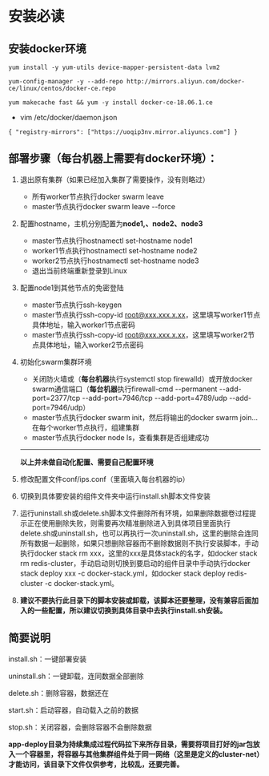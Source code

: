# 安装必读

## 安装docker环境

`yum install -y yum-utils device-mapper-persistent-data lvm2`

`yum-config-manager -y --add-repo http://mirrors.aliyun.com/docker-ce/linux/centos/docker-ce.repo`

`yum makecache fast && yum -y install docker-ce-18.06.1.ce`

- vim /etc/docker/daemon.json

`{
  "registry-mirrors": ["https://uoqip3nv.mirror.aliyuncs.com"]
}`



## 部署步骤（每台机器上需要有docker环境）：

1. 退出原有集群（如果已经加入集群了需要操作，没有则略过）

   - 所有worker节点执行docker swarm leave 
   - master节点执行docker swarm leave --force

2. 配置hostname，主机分别配置为**node1,、node2、node3**

   - master节点执行hostnamectl set-hostname node1
   - worker1节点执行hostnamectl set-hostname node2
   - worker2节点执行hostnamectl set-hostname node3
   - 退出当前终端重新登录到Linux

3. 配置node1到其他节点的免密登陆

   - master节点执行ssh-keygen
   - master节点执行ssh-copy-id root@xxx.xxx.x.xx，这里填写worker1节点具体地址，输入worker1节点密码
   - master节点执行ssh-copy-id root@xxx.xxx.x.xx，这里填写worker2节点具体地址，输入worker2节点密码

4. 初始化swarm集群环境

   - 关闭防火墙或（**每台机器**执行systemctl stop firewalld）或开放docker swarm通信端口（**每台机器**执行firewall-cmd --permanent --add-port=2377/tcp --add-port=7946/tcp --add-port=4789/udp --add-port=7946/udp）
   - master节点执行docker swarm init，然后将输出的docker swarm join...在每个worker节点执行，组建集群
   - master节点执行docker node ls，查看集群是否组建成功

   ------

   **以上并未做自动化配置、需要自己配置环境**

5. 修改配置文件conf/ips.conf（里面填入每台机器的ip）

6. 切换到具体要安装的组件文件夹中运行install.sh脚本文件安装

7. 运行uninstall.sh或delete.sh脚本文件删除所有环境，如果删除数据卷过程提示正在使用删除失败，则需要再次精准删除进入到具体项目里面执行delete.sh或uninstall.sh，也可以再执行一次uninstall.sh，这里的删除会连同所有数据一起删除，如果只想删除容器而不删除数据则不执行安装脚本，手动执行docker stack rm xxx，这里的xxx是具体stack的名字，如docker stack rm redis-cluster，手动启动则切换到要启动的组件目录中手动执行docker stack deploy xxx -c docker-stack.yml，如docker stack deploy redis-cluster -c docker-stack.yml。

8. **建议不要执行此目录下的脚本安装或卸载，该脚本还要整理，没有兼容后面加入的一些配置，所以建议切换到具体目录中去执行install.sh安装。**

   

## 简要说明

install.sh：一键部署安装

uninstall.sh：一键卸载，连同数据全部删除

delete.sh：删除容器，数据还在

start.sh：启动容器，自动载入之前的数据

stop.sh：关闭容器，会删除容器不会删除数据

**app-deploy目录为持续集成过程代码拉下来所存目录，需要将项目打好的jar包放入一个容器里，将容器与其他集群组件处于同一网络（这里是定义的cluster-net）才能访问，该目录下文件仅供参考，比较乱，还要完善。**